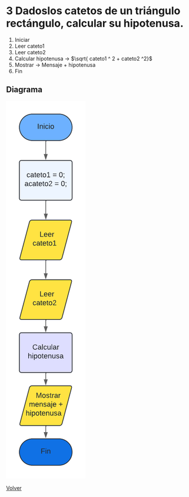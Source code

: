 # 3 Dadoslos catetos de un triángulo rectángulo, calcular su hipotenusa.

1. Iniciar
3. Leer cateto1
4. Leer cateto2
5. Calcular hipotenusa -> $\sqrt{ cateto1 ^ 2 + cateto2 ^2}$
6. Mostrar -> Mensaje + hipotenusa
8. Fin

## Diagrama
<img src=img/Act3.png>

<a href=../README.md > Volver </a>
